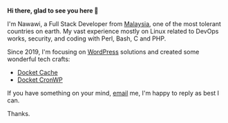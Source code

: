 **Hi there, glad to see you here :wave:**

I'm Nawawi, a Full Stack Developer from [Malaysia](https://en.wikipedia.org/wiki/Malaysia), one of the most tolerant countries on earth. My vast experience mostly on Linux related to DevOps works, security, and coding with Perl, Bash, C and PHP.

Since 2019, I'm focusing on [WordPress](https://wordpress.org/) solutions and created some wonderful tech crafts:

- [Docket Cache](https://docketcache.com/?utm_source=nawawi-githubs&utm_campaign=self-repo&utm_medium=github)
- [Docket CronWP](https://github.com/nawawi/docket-cronwp)

If you have something on your mind, [email](https://docketcache.com/contactus/) me, I'm happy to reply as best I can.

Thanks.

